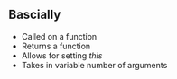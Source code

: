 ##  Bascially

+ Called on a function
+ Returns a function
+ Allows for setting _this_
+ Takes in variable number of arguments
